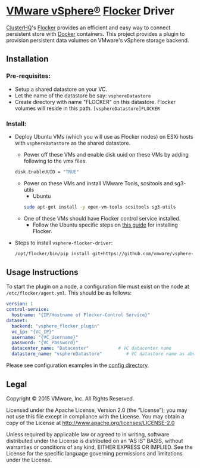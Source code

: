 # [VMware vSphere®](http://www.vmware.com/products/vsphere) [Flocker](https://clusterhq.com/flocker/introduction/) Driver

[ClusterHQ](https://clusterhq.com)'s [Flocker](https://clusterhq.com/flocker/introduction/) provides an efficient and easy way to connect persistent store with [Docker](http://docker.com) containers. This project provides a plugin to provision persistent data volumes on VMware's vSphere storage backend.

## Installation

### Pre-requisites:
  - Setup a shared datastore on your VC.
  - Let the name of the datastore be say: `vsphereDatastore`
  - Create directory with name "FLOCKER" on this datastore. Flocker volumes will reside in this path.
    `[vsphereDatastore]FLOCKER`

### Install:

- Deploy Ubuntu VMs (which you will use as Flocker nodes) on ESXi hosts with `vsphereDatastore` as the shared datastore.
  - Power off these VMs and enable disk uuid on these VMs by adding following to the vmx files.
   ```bash
   disk.EnableUUID​ = "TRUE"
   ```
  - Power on these VMs and install VMware Tools, scsitools and sg3-utils
    - Ubuntu<br>
     ```bash
     sudo apt-get install -y open-vm-tools scsitools sg3-utils
     ```
  - One of these VMs should have Flocker control service installed.
    - Follow the Ubuntu specific steps on [this guide](https://docs.clusterhq.com/en/1.0.3/using/installing/index.html​) for installing Flocker.


- Steps to install `vsphere-flocker-driver`:
  ```bash
  /opt/flocker/bin/pip install git+https://github.com/vmware/vsphere-flocker-driver.git
  ```

## Usage Instructions
To start the plugin on a node, a configuration file must exist on the node at `/etc/flocker/agent.yml`. This should be as follows:
```yaml
version: 1
control-service:
  hostname: "{IP/Hostname of Flocker-Control Service}"
dataset:
  backend: "vsphere_flocker_plugin"
  vc_ip: "{VC_IP}"
  username: "{VC_Username}"
  password: "{VC_Password}"
  datacenter_name: "Datacenter"           # VC datacenter name
  datastore_name: "vsphereDatastore"         # VC datastore name as above
```

Please see configuration examples in the [config directory](vsphere_flocker_plugin/config/).

## Legal

Copyright © 2015 VMware, Inc.  All Rights Reserved.

Licensed under the Apache License, Version 2.0 (the “License”); you may not
use this file except in compliance with the License.  You may obtain a copy of
the License at http://www.apache.org/licenses/LICENSE-2.0

Unless required by applicable law or agreed to in writing, software distributed
under the License is distributed on an “AS IS” BASIS, without warranties or
conditions of any kind, EITHER EXPRESS OR IMPLIED.  See the License for the
specific language governing permissions and limitations under the License.
